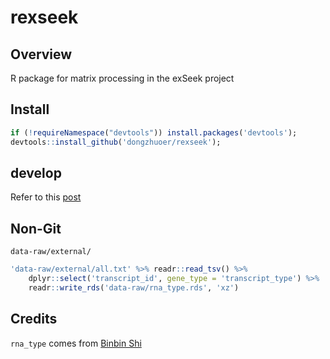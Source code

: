 # rexseek

## Overview

R package for matrix processing in the exSeek project

## Install

```r
if (!requireNamespace("devtools")) install.packages('devtools');
devtools::install_github('dongzhuoer/rexseek');
```

## develop

Refer to this [post](https://dongzhuoer.github.io/_redirects/develop-upon-my-r-package.html)

## Non-Git

`data-raw/external/`

```r
'data-raw/external/all.txt' %>% readr::read_tsv() %>% 
	dplyr::select('transcript_id', gene_type = 'transcript_type') %>%
    readr::write_rds('data-raw/rna_type.rds', 'xz')
```

## Credits

`rna_type` comes from [Binbin Shi](https://github.com/ltbyshi)

